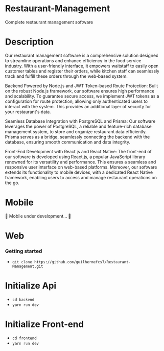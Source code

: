 # Restaurant-Management
Complete restaurant management software

# Description

Our restaurant management software is a comprehensive solution designed to streamline operations and enhance efficiency in the food service industry. With a user-friendly interface, it empowers waitstaff to easily 
open customer tables and register their orders, while kitchen staff can seamlessly track and fulfill these orders through the web-based system.

Backend Powered by Node.js and JWT Token-based Route Protection:
Built on the robust Node.js framework, our software ensures high performance and scalability. To guarantee secure access, we implement JWT tokens as a configuration for route protection, allowing only authenticated 
users to interact with the system. This provides an additional layer of security for your restaurant's data.

Seamless Database Integration with PostgreSQL and Prisma:
Our software leverages the power of PostgreSQL, a reliable and feature-rich database management system, to store and organize restaurant data efficiently. Prisma serves as a bridge, seamlessly connecting the backend 
with the database, ensuring smooth communication and data integrity.

Front-End Development with React.js and React Native:
The front-end of our software is developed using React.js, a popular JavaScript library renowned for its versatility and performance. This ensures a seamless and responsive user interface on web-based platforms. 
Moreover, our software extends its functionality to mobile devices, with a dedicated React Native framework, enabling users to access and manage restaurant operations on the go.


# Mobile

🚧 Mobile under development... 🚧

# Web

### Getting started
- `git clone https://github.com/guilhermefcs7/Restaurant-Management.git`

# Initialize Api
- `cd backend`
- `yarn run dev`

# Initialize Front-end
- `cd frontend`
- `yarn run dev`
